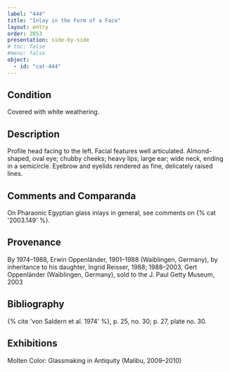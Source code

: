 ```yaml
---
label: "444"
title: "Inlay in the Form of a Face"
layout: entry
order: 2053
presentation: side-by-side
# toc: false
#menu: false 
object:
  - id: "cat-444"
---
```


## Condition

Covered with white weathering.

## Description

Profile head facing to the left. Facial features well articulated. Almond-shaped, oval eye; chubby cheeks; heavy lips; large ear; wide neck, ending in a semicircle. Eyebrow and eyelids rendered as fine, delicately raised lines.

## Comments and Comparanda

On Pharaonic Egyptian glass inlays in general, see comments on {% cat '2003.149' %}.

## Provenance

By 1974–1988, Erwin Oppenländer, 1901–1988 (Waiblingen, Germany), by inheritance to his daughter, Ingrid Reisser, 1988; 1988–2003, Gert Oppenländer (Waiblingen, Germany), sold to the J. Paul Getty Museum, 2003

## Bibliography

{% cite 'von Saldern et al. 1974' %}, p. 25, no. 30; p. 27, plate no. 30.

## Exhibitions

Molten Color: Glassmaking in Antiquity (Malibu, 2009–2010)